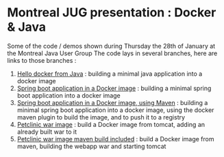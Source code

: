 # Montreal JUG presentation : Docker & Java

Some of the code / demos shown during Thursday the 28th of January at the Montreal Java User Group
The code lays in several branches, here are links to those branches :

1. [Hello docker from Java](https://github.com/anthonydahanne/montrealjug_docker_java/tree/01_java_helloworld_dockerfile) : building a minimal java application into a  docker image
2. [Spring boot application in a Docker image](https://github.com/anthonydahanne/montrealjug_docker_java/tree/02_spring_boot_app_docker) : building a minimal spring boot application into a  docker image
3. [Spring boot application in a Docker image, using Maven](https://github.com/anthonydahanne/montrealjug_docker_java/tree/02_spring_boot_app_docker) : building a minimal spring boot application into a docker image, using the docker maven plugin to build the image, and to push it to a registry
4. [Petclinic war image](https://github.com/anthonydahanne/spring-petclinic/tree/docker-war-built) : build a Docker image from tomcat, adding an already built war to it
5. [Petclinic war image maven build included](https://github.com/anthonydahanne/spring-petclinic/tree/docker-building-war) : build a Docker image from maven, building the webapp war and starting tomcat
